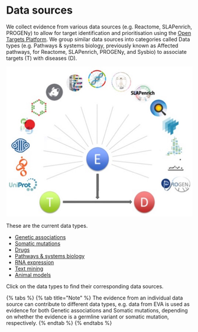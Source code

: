 # Data sources

We collect evidence from various data sources \(e.g. Reactome, SLAPenrich, PROGENy\) to allow for target identification and prioritisation using the [Open Targets Platform](https://www.targetvalidation.org/). We group similar data sources into categories called Data types \(e.g. Pathways & systems biology, previously known as Affected pathways, for Reactome, SLAPenrich, PROGENy, and Sysbio\) to associate targets \(T\) with diseases \(D\).

![](../.gitbook/assets/data_sources_may18%20%281%29.jpg)



These are the current data types.

* [Genetic associations](https://docs.targetvalidation.org/data-sources/genetic-associations)
* [Somatic mutations](https://docs.targetvalidation.org/data-sources/somatic-mutations)
* [Drugs](https://docs.targetvalidation.org/data-sources/drugs)
* [Pathways & systems biology](https://docs.targetvalidation.org/data-sources/affected-pathways)
* [RNA expression](https://docs.targetvalidation.org/data-sources/rna-expression)
* [Text mining](https://docs.targetvalidation.org/data-sources/text-mining)
* [Animal models](https://docs.targetvalidation.org/data-sources/animal-models)

Click on the data types to find their corresponding data sources.

{% tabs %}
{% tab title="Note" %}
The evidence from an individual data source can contribute to different data types, e.g. data from EVA is used as evidence for both Genetic associations and Somatic mutations, depending on whether the evidence is a germline variant or somatic mutation, respectively.
{% endtab %}
{% endtabs %}





